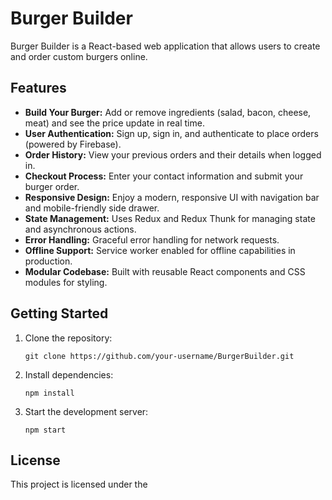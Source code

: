 # Burger Builder

Burger Builder is a React-based web application that allows users to create and order custom burgers online.

## Features

- **Build Your Burger:** Add or remove ingredients (salad, bacon, cheese, meat) and see the price update in real time.
- **User Authentication:** Sign up, sign in, and authenticate to place orders (powered by Firebase).
- **Order History:** View your previous orders and their details when logged in.
- **Checkout Process:** Enter your contact information and submit your burger order.
- **Responsive Design:** Enjoy a modern, responsive UI with navigation bar and mobile-friendly side drawer.
- **State Management:** Uses Redux and Redux Thunk for managing state and asynchronous actions.
- **Error Handling:** Graceful error handling for network requests.
- **Offline Support:** Service worker enabled for offline capabilities in production.
- **Modular Codebase:** Built with reusable React components and CSS modules for styling.

## Getting Started

1. Clone the repository:
   ```
   git clone https://github.com/your-username/BurgerBuilder.git
   ```
2. Install dependencies:
   ```
   npm install
   ```
3. Start the development server:
   ```
   npm start
   ```

## License

This project is licensed under the
